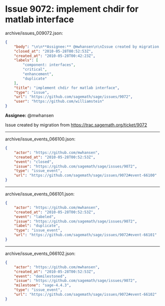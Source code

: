 # Issue 9072: implement chdir for matlab interface

archive/issues_009072.json:
```json
{
    "body": "\n\n**Assignee:** @mwhansen\n\nIssue created by migration from https://trac.sagemath.org/ticket/9072\n\n",
    "closed_at": "2010-05-28T00:52:53Z",
    "created_at": "2010-05-28T00:42:23Z",
    "labels": [
        "component: interfaces",
        "critical",
        "enhancement",
        "duplicate"
    ],
    "title": "implement chdir for matlab interface",
    "type": "issue",
    "url": "https://github.com/sagemath/sage/issues/9072",
    "user": "https://github.com/williamstein"
}
```


**Assignee:** @mwhansen

Issue created by migration from https://trac.sagemath.org/ticket/9072





---

archive/issue_events_066100.json:
```json
{
    "actor": "https://github.com/mwhansen",
    "created_at": "2010-05-28T00:52:53Z",
    "event": "closed",
    "issue": "https://github.com/sagemath/sage/issues/9072",
    "type": "issue_event",
    "url": "https://github.com/sagemath/sage/issues/9072#event-66100"
}
```



---

archive/issue_events_066101.json:
```json
{
    "actor": "https://github.com/mwhansen",
    "created_at": "2010-05-28T00:52:53Z",
    "event": "labeled",
    "issue": "https://github.com/sagemath/sage/issues/9072",
    "label": "duplicate",
    "type": "issue_event",
    "url": "https://github.com/sagemath/sage/issues/9072#event-66101"
}
```



---

archive/issue_events_066102.json:
```json
{
    "actor": "https://github.com/mwhansen",
    "created_at": "2010-05-28T00:52:53Z",
    "event": "demilestoned",
    "issue": "https://github.com/sagemath/sage/issues/9072",
    "milestone": "sage-4.4.3",
    "type": "issue_event",
    "url": "https://github.com/sagemath/sage/issues/9072#event-66102"
}
```
